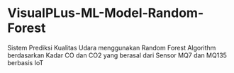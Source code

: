 # VisualPLus-ML-Model-Random-Forest
<p>Sistem Prediksi Kualitas Udara menggunakan Random Forest Algorithm berdasarkan Kadar CO dan CO2 yang berasal dari Sensor MQ7 dan MQ135 berbasis IoT</p>
